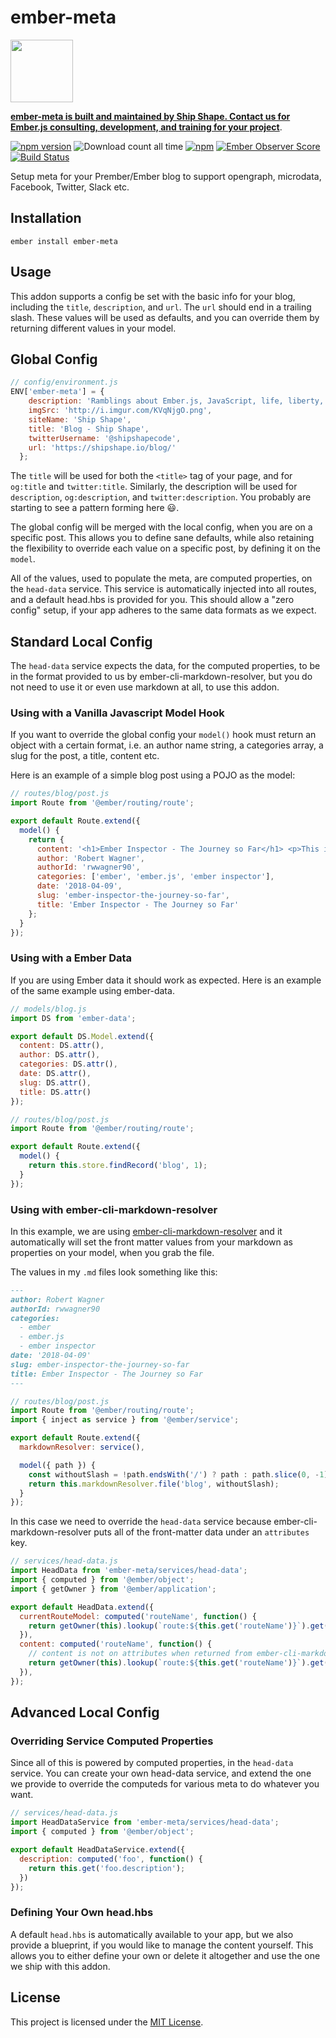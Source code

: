 ember-meta
==============================================================================

<a href="https://shipshape.io/"><img src="http://i.imgur.com/KVqNjgO.png" width="100" height="100"/></a>

**[ember-meta is built and maintained by Ship Shape. Contact us for Ember.js consulting, development, and training for your project](https://shipshape.io/ember-consulting)**.

[![npm version](https://badge.fury.io/js/ember-meta.svg)](http://badge.fury.io/js/ember-meta)
![Download count all time](https://img.shields.io/npm/dt/ember-meta.svg)
[![npm](https://img.shields.io/npm/dm/ember-meta.svg)]()
[![Ember Observer Score](http://emberobserver.com/badges/ember-meta.svg)](http://emberobserver.com/addons/ember-meta)
[![Build Status](https://travis-ci.org/shipshapecode/ember-meta.svg)](https://travis-ci.org/shipshapecode/ember-meta)

Setup meta for your Prember/Ember blog to support opengraph, microdata, Facebook, Twitter, Slack etc.

Installation
------------------------------------------------------------------------------

```
ember install ember-meta
```

Usage
------------------------------------------------------------------------------
This addon supports a config be set with the basic info for your blog, including the `title`,
`description`, and `url`. The `url` should end in a trailing slash. These values will be used as defaults, and
you can override them by returning different values in your model.

## Global Config

```js
// config/environment.js
ENV['ember-meta'] = {
    description: 'Ramblings about Ember.js, JavaScript, life, liberty, and the pursuit of happiness.',
    imgSrc: 'http://i.imgur.com/KVqNjgO.png',
    siteName: 'Ship Shape',
    title: 'Blog - Ship Shape',
    twitterUsername: '@shipshapecode',
    url: 'https://shipshape.io/blog/'
  };
```

The `title` will be used for both the `<title>` tag of your page, and for `og:title` and `twitter:title`. Similarly, the
description will be used for `description`, `og:description`, and `twitter:description`. You probably are starting to see
a pattern forming here :smiley:.

The global config will be merged with the local config, when you are on a specific post. This allows you to define
sane defaults, while also retaining the flexibility to override each value on a specific post, by defining it on the
`model`.

All of the values, used to populate the meta, are computed properties, on the `head-data` service. This service is
automatically injected into all routes, and a default head.hbs is provided for you. This should allow a "zero config"
setup, if your app adheres to the same data formats as we expect.

## Standard Local Config

The `head-data` service expects the data, for the computed properties, to be in the format provided to us by
ember-cli-markdown-resolver, but you do not need to use it or even use markdown at all, to use this addon.

### Using with a Vanilla Javascript Model Hook

If you want to override the global config your `model()` hook must return an object with a certain format, i.e. an author
name string, a categories array, a slug for the post, a title, content etc.

Here is an example of a simple blog post using a POJO as the model:

```js
// routes/blog/post.js
import Route from '@ember/routing/route';

export default Route.extend({
  model() {
    return {
      content: '<h1>Ember Inspector - The Journey so Far</h1> <p>This is a post body!</p>',
      author: 'Robert Wagner',
      authorId: 'rwwagner90',
      categories: ['ember', 'ember.js', 'ember inspector'],
      date: '2018-04-09',
      slug: 'ember-inspector-the-journey-so-far',
      title: 'Ember Inspector - The Journey so Far'  
    };
  }
});
```

### Using with a Ember Data

If you are using Ember data it should work as expected. Here is an example of the same example using ember-data.

```js
// models/blog.js
import DS from 'ember-data';

export default DS.Model.extend({
  content: DS.attr(),
  author: DS.attr(),
  categories: DS.attr(),
  date: DS.attr(),
  slug: DS.attr(),
  title: DS.attr()
});
```

```js
// routes/blog/post.js
import Route from '@ember/routing/route';

export default Route.extend({
  model() {
    return this.store.findRecord('blog', 1);
  }
});
```

### Using with ember-cli-markdown-resolver

In this example, we are using [ember-cli-markdown-resolver](https://github.com/willviles/ember-cli-markdown-resolver)
and it automatically will set the front matter values from your markdown as properties on your model, when you grab the file.

The values in my `.md` files look something like this:

```md
---
author: Robert Wagner
authorId: rwwagner90
categories:
  - ember
  - ember.js
  - ember inspector
date: '2018-04-09'
slug: ember-inspector-the-journey-so-far
title: Ember Inspector - The Journey so Far
---
```

```js
// routes/blog/post.js
import Route from '@ember/routing/route';
import { inject as service } from '@ember/service';

export default Route.extend({
  markdownResolver: service(),

  model({ path }) {
    const withoutSlash = !path.endsWith('/') ? path : path.slice(0, -1);
    return this.markdownResolver.file('blog', withoutSlash);
  }
});
```

In this case we need to override the `head-data` service because ember-cli-markdown-resolver puts all of the
front-matter data under an `attributes` key.

```js
// services/head-data.js
import HeadData from 'ember-meta/services/head-data';
import { computed } from '@ember/object';
import { getOwner } from '@ember/application';

export default HeadData.extend({
  currentRouteModel: computed('routeName', function() {
    return getOwner(this).lookup(`route:${this.get('routeName')}`).get('currentModel.attributes');
  }),
  content: computed('routeName', function() {
    // content is not on attributes when returned from ember-cli-markdown-resolver
    return getOwner(this).lookup(`route:${this.get('routeName')}`).get('currentModel.content');
  }),
});
```


## Advanced Local Config

### Overriding Service Computed Properties

Since all of this is powered by computed properties, in the `head-data` service. You can create your own head-data service, and
extend the one we provide to override the computeds for various meta to do whatever you want.

```js
// services/head-data.js
import HeadDataService from 'ember-meta/services/head-data';
import { computed } from '@ember/object';

export default HeadDataService.extend({
  description: computed('foo', function() {
    return this.get('foo.description');
  })
});
```

### Defining Your Own head.hbs

A default `head.hbs` is automatically available to your app, but we also provide a blueprint, if you would like to manage the
content yourself. This allows you to either define your own or delete it altogether and use the one we ship with this addon.

License
------------------------------------------------------------------------------

This project is licensed under the [MIT License](LICENSE.md).
